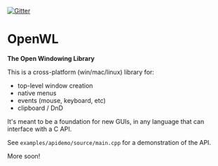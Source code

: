 [![Gitter](https://badges.gitter.im/OpenWL-DL/community.svg)](https://gitter.im/OpenWL-DL/community?utm_source=badge&utm_medium=badge&utm_campaign=pr-badge)

# OpenWL
**The Open Windowing Library**

This is a cross-platform (win/mac/linux) library for:

- top-level window creation
- native menus
- events (mouse, keyboard, etc)
- clipboard / DnD

It's meant to be a foundation for new GUIs, in any language that can interface with a C API. 

See `examples/apidemo/source/main.cpp` for a demonstration of the API.

More soon!
